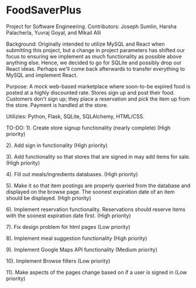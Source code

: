 # FoodSaverPlus

Project for Software Engineering.
Contributors: Joseph Sumlin, Harsha Palacherla, Yuvraj Goyal, and Mikail Alli

Background:
Originally intended to utilize MySQL and React when submitting this project, but a change in project parameters has shifted our focus to ensuring we implement as much functionality as possible above anything else. Hence, we decided to go for SQLite and possibly drop our React ideas. Perhaps we'll come back afterwards to transfer everything to MySQL and implement React.

Purpose:
A mock web-based marketplace where soon-to-be expired food is posted at a highly discounted rate. Stores sign up and post their food. Customers don't sign up; they place a reservation and pick the item up from the store. Payment is handled at the store.

Utilizies:
Python, Flask, SQLite, SQLAlchemy, HTML/CSS.

TO-DO:
1). Create store signup functionality (nearly complete) (High priority)

2). Add sign in functionality (High priority)

3). Add functionality so that stores that are signed in may add items for sale. (High priority)

4). Fill out meals/ingredients databases. (High priority)

5). Make it so that item postings are properly queried from the database and displayed on the browse page. The soonest expiration date of an item should be displayed. (High priority)

6). Implement reservation functionality. Reservations should reserve items with the soonest expiration date first. (High priority)

7). Fix design problem for html pages (Low priority)

8). Implement meal suggestion functionality (High priority)

9). Implement Google Maps API functionality (Medium priority)

10). Implement Browse filters (Low priority)

11). Make aspects of the pages change based on if a user is signed in (Low priority)
